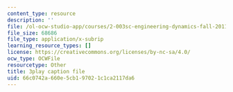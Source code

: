 ```yaml
---
content_type: resource
description: ''
file: /ol-ocw-studio-app/courses/2-003sc-engineering-dynamics-fall-2011/66c0742a660e5cb197021c1ca2117da6_Fo-Y6kEMURk.vtt
file_size: 68686
file_type: application/x-subrip
learning_resource_types: []
license: https://creativecommons.org/licenses/by-nc-sa/4.0/
ocw_type: OCWFile
resourcetype: Other
title: 3play caption file
uid: 66c0742a-660e-5cb1-9702-1c1ca2117da6
---
```

